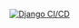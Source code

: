 [![Django CI/CD](https://github.com/inHookah/backend/actions/workflows/ci.yml/badge.svg?branch=dev)](https://github.com/inHookah/backend/actions/workflows/ci.yml)